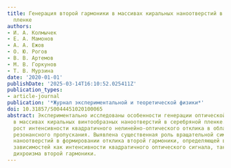 ```yaml
---
title: Генерация второй гармоники в массивах киральных наноотверстий в серебряной
  пленке
authors:
- И. А. Колмычек
- Е. А. Мамонов
- А. А. Ежов
- О. Ю. Рогов
- В. В. Артемов
- М. В. Горкунов
- Т. В. Мурзина
date: '2020-01-01'
publishDate: '2025-03-14T16:10:52.025411Z'
publication_types:
- article-journal
publication: '*Журнал экспериментальной и теоретической физики*'
doi: 10.31857/S0044451020100065
abstract: Экспериментально исследованы особенности генерации оптической второй гармоники
  в массивах киральных винтообразных наноотверстий в серебряной пленке. Обнаружен
  рост интенсивности квадратичного нелинейно-оптического отклика в области аномального
  резонансного пропускания. Выявлена существенная роль вращательной симметрии массива
  наноотверстий в формировании отклика второй гармоники, определяющей вид азимутальных
  зависимостей как интенсивности квадратичного оптического сигнала, так и циркулярного
  дихроизма второй гармоники.
---
```

